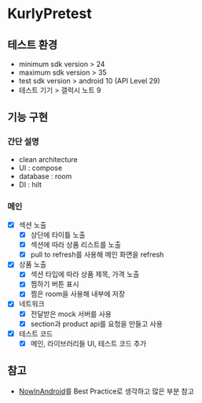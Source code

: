 # KurlyPretest
## 테스트 환경
* minimum sdk version > 24
* maximum sdk version > 35
* test sdk version > android 10 (API Level 29)
* 테스트 기기 > 갤럭시 노트 9
## 기능 구현
### 간단 설명
* clean architecture
* UI : compose
* database : room
* DI : hilt
### 메인
* [x] 섹션 노출
  * [x] 상단에 타이틀 노출
  * [x] 섹션에 따라 상품 리스트를 노출
  * [x] pull to refresh를 사용해 메인 화면을 refresh
* [x] 상품 노출
  * [x] 섹션 타입에 따라 상품 제목, 가격 노출
  * [x] 찜하기 버튼 표시
  * [x] 찜은 room을 사용해 내부에 저장
* [x] 네트워크
  * [x] 전달받은 mock 서버를 사용
  * [x] section과 product api를 요청을 만들고 사용
* [x] 테스트 코드
  * [x] 메인, 라이브러리들 UI, 테스트 코드 추가
## 참고
* [NowInAndroid](https://github.com/android/nowinandroid)를 Best Practice로 생각하고 많은 부분 참고